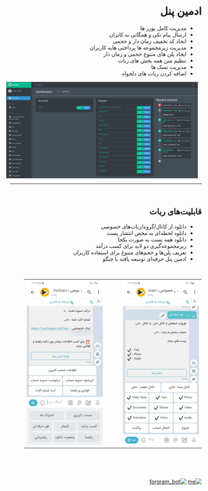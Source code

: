 <div dir="rtl" style="text-align: right;">

# ادمین پنل

- مدیریت کامل یوزر ها
- ارسال پیام تکی و همگانی به کابران
- ایجاد کد تخفیف زمان دار  و حجمی 
- مدیریت زیرمجموعه ها پرداختی هایه کاربران
- ایجاد پلن های متنوع حجمی و زمان دار
- تنظیم متن همه بخش های ربات 
- مدیریت تسک ها
- اضافه کردن ربات های دلخواه



<div style="display: flex;">
    <img src="images/demo3.png" width="800" style="margin-right: 10px;">
</div>


<hr>
<br>

## قابلیت‌های ربات

- دانلود از کانال/گروه/ربات‌های خصوصی
- دانلود لحظه‌ای به محض انتشار پست
- دانلود همه پست به صورت یکجا 
- زیرمجموعه‌گیری دو لایه برای کسب درآمد
- تعریف پلن‌ها و حجم‌های متنوع برای استفاده کاربران
- ادمین پنل حرفه‌ای توسعه یافته با جنگو
<br>

<div dir="rtl" style="text-align: right;">
    <table>
        <tr>
            <td>
                <img src="images/demo1.jpg" width="200">
            </td>
            <td style="width: 25px;"></td> <!-- فاصله بین دو عکس -->
            <td>
                <img src="images/demo2.jpg" width="200">
            </td>
        </tr>
    </table>
</div>




<br>
<br>
<br>


[![me](https://img.shields.io/badge/contact_me-1DA1F2?style=for-the-badge&logo=telegram&logoColor=white)](https://t.me/accroot)
[![forgram_bot](https://img.shields.io/badge/forgram_bot-1DA1F2?style=for-the-badge&logo=telegram&logoColor=white)](https://t.me/forgram_bot)



</div>


